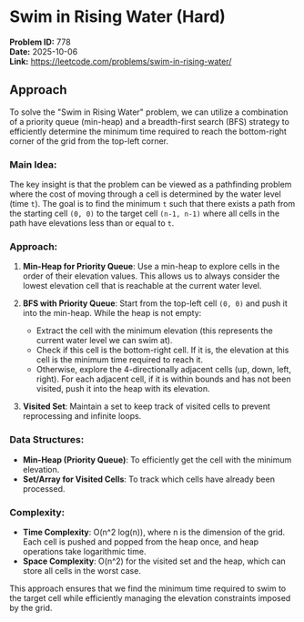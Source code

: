 # Swim in Rising Water (Hard)

**Problem ID:** 778  
**Date:** 2025-10-06  
**Link:** https://leetcode.com/problems/swim-in-rising-water/

## Approach

To solve the "Swim in Rising Water" problem, we can utilize a combination of a priority queue (min-heap) and a breadth-first search (BFS) strategy to efficiently determine the minimum time required to reach the bottom-right corner of the grid from the top-left corner.

### Main Idea:
The key insight is that the problem can be viewed as a pathfinding problem where the cost of moving through a cell is determined by the water level (time `t`). The goal is to find the minimum `t` such that there exists a path from the starting cell `(0, 0)` to the target cell `(n-1, n-1)` where all cells in the path have elevations less than or equal to `t`.

### Approach:
1. **Min-Heap for Priority Queue**: Use a min-heap to explore cells in the order of their elevation values. This allows us to always consider the lowest elevation cell that is reachable at the current water level.
  
2. **BFS with Priority Queue**: Start from the top-left cell `(0, 0)` and push it into the min-heap. While the heap is not empty:
   - Extract the cell with the minimum elevation (this represents the current water level we can swim at).
   - Check if this cell is the bottom-right cell. If it is, the elevation at this cell is the minimum time required to reach it.
   - Otherwise, explore the 4-directionally adjacent cells (up, down, left, right). For each adjacent cell, if it is within bounds and has not been visited, push it into the heap with its elevation.

3. **Visited Set**: Maintain a set to keep track of visited cells to prevent reprocessing and infinite loops.

### Data Structures:
- **Min-Heap (Priority Queue)**: To efficiently get the cell with the minimum elevation.
- **Set/Array for Visited Cells**: To track which cells have already been processed.

### Complexity:
- **Time Complexity**: O(n^2 log(n)), where n is the dimension of the grid. Each cell is pushed and popped from the heap once, and heap operations take logarithmic time.
- **Space Complexity**: O(n^2) for the visited set and the heap, which can store all cells in the worst case.

This approach ensures that we find the minimum time required to swim to the target cell while efficiently managing the elevation constraints imposed by the grid.
